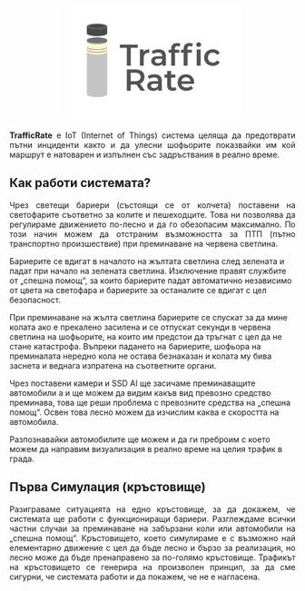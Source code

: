 <p align="center">
  <img height="200" src="https://github.com/TrafficRate/trafficrate_simulation_crossroad/raw/main/Resources/TrafficRate_Logo.png"/>
</p>

<p align="justify">
<strong>TrafficRate</strong> е IoT (Internet of Things) система целяща да предотврати пътни инциденти както и да улесни шофьорите показвайки им кой маршрут е натоварен и изпълнен със задръствания в реално време. 
</p>

## Как работи системата?

<p align="justify">
Чрез светещи бариери (състоящи се от колчета) поставени на светофарите съответно за колите и пешеходците. Това ни позволява да регулираме движението по-лесно и да го обезопасим максимално. По този начин можем да отстраним възможността за ПТП (пътно транспортно произшествие) при преминаване на червена светлина.

Бариерите се вдигат в началото на жълтата светлина след зелената и падат при начало на зелената светлина. Изключение правят службите от „спешна помощ“, за които бариерите падат автоматично независимо от цвета на светофара и бариерите за останалите се вдигат с цел безопасност.

При преминаване на жълта светлина бариерите се спускат за да мине колата ако е прекалено засилена и се отпускат секунди в червена светлина на шофьорите, на които им предстои да тръгнат с цел да не стане катастрофа. Въпреки падането на бариерите, шофьора на преминалата нередно кола не остава безнаказан и колата му бива заснета и веднага изпратена на съответните органи.

Чрез поставени камери и SSD AI ще засичаме преминаващите автомобили а и ще можем да видим какъв вид превозно средство преминава, това ще реши проблема с превозните средства на „спешна помощ“. Освен това лесно можем да изчислим каква е скоростта на автомобила. 

Разпознавайки автомобилите ще можем и да ги преброим с което можем да направим визуализация в реално време на целия трафик в града.
</p>

## Първа Симулация (кръстовище)

<p align="justify">
Разиграваме ситуацията на едно кръстовище, за да докажем, че системата ще работи с функциониращи бариери. Разглеждаме всички частни случаи за преминаване на забързани коли или автомобили на „спешна помощ“. Кръстовището, което симулираме е с възможно най елементарно движение с цел да бъде лесно и бързо  за реализация, но лесно може да бъде пренаправено за по-голямо кръстовище. Трафикът на кръстовището се генерира на произволен принцип, за да сме сигурни, че системата работи и да покажем, че не е нагласена.
</p>
